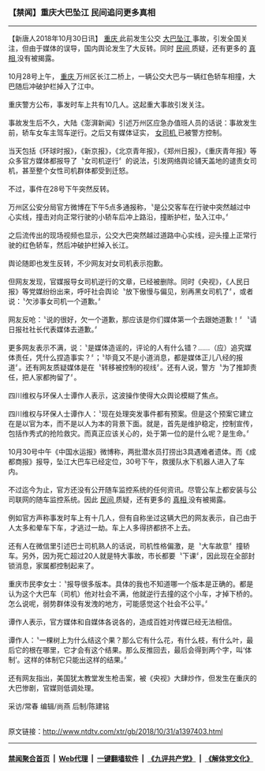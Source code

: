 ### 【禁闻】重庆大巴坠江 民间追问更多真相
------------------------

<div class="wysiwyg">
 【新唐人2018年10月30日讯】
 <a href="http://www.ntdtv.com/xtr/gb/articlelistbytag_重庆.html" target="_blank">
  重庆
 </a>
 此前发生公交
 <a href="http://www.ntdtv.com/xtr/gb/articlelistbytag_大巴坠江.html" target="_blank">
  大巴坠江
 </a>
 事故，引发全国关注，但由于媒体的误导，国内舆论发生了大反转。同时
 <a href="http://www.ntdtv.com/xtr/gb/articlelistbytag_民间.html" target="_blank">
  民间
 </a>
 质疑，还有更多的
 <a href="http://www.ntdtv.com/xtr/gb/articlelistbytag_真相.html" target="_blank">
  真相
 </a>
 没有被揭露。
 <br/>
 <br/>
 10月28号上午，
 <a href="http://www.ntdtv.com/xtr/gb/articlelistbytag_重庆.html" target="_blank">
  重庆
 </a>
 万州区长江二桥上，一辆公交大巴与一辆红色轿车相撞，大巴随后冲破护栏掉入了江中。
 <br/>
 <br/>
 重庆警方公布，事发时车上共有10几人。这起重大事故引发关注。
 <br/>
 <br/>
 事故发生后不久，大陆《澎湃新闻》引述万州区应急办值班人员的话说：事故发生前，轿车女车主驾车逆行。之后又有媒体证实，
 <a href="http://www.ntdtv.com/xtr/gb/articlelistbytag_女司机.html" target="_blank">
  女司机
 </a>
 已被警方控制。
 <br/>
 <br/>
 当天包括《环球时报》，《新京报》，《北京青年报》，《郑州日报》，《重庆青年报》等众多官方媒体都报导了〝女司机逆行〞的说法，引发网络舆论铺天盖地的谴责女司机，甚至整个女性司机群体都受到迁怒。
 <br/>
 <br/>
 不过，事件在28号下午突然反转。
 <br/>
 <br/>
 万州区公安分局官方微博在下午5点多通报称，〝是公交客车在行驶中突然越过中心实线，撞击对向正常行驶的小轿车后冲上路沿，撞断护栏，坠入江中。〞
 <br/>
 <br/>
 之后流传出的现场视频也显示，公交大巴突然越过道路中心实线，迎头撞上正常行驶的红色轿车，然后冲破护栏掉入长江。
 <br/>
 <br/>
 舆论随即也发生反转，不少网友对女司机表示抱歉。
 <br/>
 <br/>
 但网友发现，官媒报导女司机逆行的文章，已经被删除。同时《央视》，《人民日报》等党媒纷纷出来，呼吁社会舆论〝放下傲慢与偏见，别再黑女司机了〞，或者说：〝欠涉事女司机一个道歉。〞
 <br/>
 <br/>
 网友反呛：〝说的很好，欠一个道歉，那应该是你们媒体第一个去跟她道歉！〞〝请日报社社长代表媒体去道歉。〞
 <br/>
 <br/>
 更多网友表示不满，说：〝是媒体造谣的，评论的人有什么错？……（应）追究媒体责任，凭什么捏造事实？〞；〝毕竟又不是小道消息，都是媒体正儿八经的报道〞。还有网友质疑媒体是在〝转移被控制的视线〞。还有人说，警方〝为了推卸责任，把人家都拘留了〞。
 <br/>
 <br/>
 四川维权与环保人士谭作人表示，这波操作使得大众舆论模糊了焦点。
 <br/>
 <br/>
 四川维权与环保人士谭作人：〝现在处理突发事件都有预案。但是这个预案它建立在是以官为本，而不是以人为本的背景下面。就是，首先是维护稳定，控制宣传，包括作秀式的抢险救灾。而真正应该关心的，处于第一位的是什么呢？是生命。〞
 <br/>
 <br/>
 10月30号中午《中国水运报》微博称，两批潜水员打捞出3具遇难者遗体。而《成都商报》报导，坠江大巴车已经定位，30号下午，救援队水下机器人进入了车内。
 <br/>
 <br/>
 不过迄今为止，官方还没有公开随车监控系统的任何资讯。尽管公车上都安装与公司联网的随车监控系统。因此
 <a href="http://www.ntdtv.com/xtr/gb/articlelistbytag_民间.html" target="_blank">
  民间
 </a>
 质疑，还有更多的
 <a href="http://www.ntdtv.com/xtr/gb/articlelistbytag_真相.html" target="_blank">
  真相
 </a>
 没有被揭露。
 <br/>
 <br/>
 例如官方声称事发时车上有十几人，但有自称坐过这辆大巴的网友表示，自己由于人太多和晕车下车，才逃过一劫。车上人多得挤都挤不上去。
 <br/>
 <br/>
 还有人在微信里引述巴士司机熟人的话说，司机性格偏激，是〝大车故意〞撞轿车。另外，因为死亡超过20人就是特大事故，市长都要〝下课〞，因此现在全部封锁消息，家属都控制起来了。
 <br/>
 <br/>
 重庆市民李女士：〝报导很多版本。具体的我也不知道哪一个版本是正确的。都是认为这个大巴车（司机）他对社会不满，他就逆行去撞的这个小车，才掉下桥的。怎么说呢，弱势群体没有发洩的地方，可能感觉这个社会不公平。〞
 <br/>
 <br/>
 谭作人表示，官方媒体和自媒体各说各的，造成百姓对传媒已经无法相信。
 <br/>
 <br/>
 谭作人：〝一棵树上为什么结这个果？那么它有什么花，有什么枝，有什么叶，最后它的根在哪里，它才会有这个结果。那么反推回去，最后会得到两个字，叫‘体制’。这样的体制它只能出这样的结果。〞
 <br/>
 <br/>
 还有网友指出，美国犹太教堂发生枪击案，被《央视》大肆炒作，但发生在重庆的大巴惨剧，官媒则低调处理。
 <br/>
 <br/>
 采访/常春 编辑/尚燕 后制/陈建铭
</div>

<br/>原文链接：http://www.ntdtv.com/xtr/gb/2018/10/31/a1397403.html


------------------------
#### [禁闻聚合首页](https://github.com/gfw-breaker/banned-news/blob/master/README.md) &nbsp;|&nbsp; [Web代理](https://github.com/gfw-breaker/open-proxy/blob/master/README.md) &nbsp;|&nbsp; [一键翻墙软件](https://github.com/gfw-breaker/nogfw/blob/master/README.md) &nbsp;|&nbsp; [《九评共产党》](https://github.com/gfw-breaker/9ping.md/blob/master/README.md#九评之一评共产党是什么) &nbsp;|&nbsp; [《解体党文化》](https://github.com/gfw-breaker/jtdwh.md/blob/master/README.md#绪论)